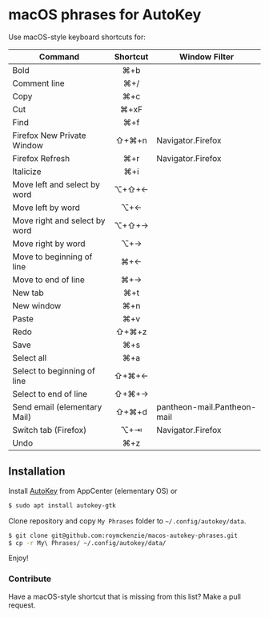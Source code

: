 # macOS phrases for AutoKey

Use macOS-style keyboard shortcuts for:

| Command | Shortcut | Window Filter
|---|:---:|---|
Bold | ⌘+b
Comment line | ⌘+/
Copy | ⌘+c
Cut | ⌘+xF
Find | ⌘+f 
Firefox New Private Window | ⇧+⌘+n | Navigator.Firefox
Firefox Refresh | ⌘+r | Navigator.Firefox
Italicize | ⌘+i
Move left and select by word | ⌥+⇧+←
Move left by word | ⌥+←
Move right and select by word | ⌥+⇧+→
Move right by word | ⌥+→
Move to beginning of line | ⌘+←
Move to end of line | ⌘+→
New tab | ⌘+t
New window | ⌘+n
Paste | ⌘+v
Redo | ⇧+⌘+z
Save | ⌘+s
Select all | ⌘+a
Select to beginning of line | ⇧+⌘+←
Select to end of line | ⇧+⌘+→
Send email (elementary Mail) | ⇧+⌘+d | pantheon-mail.Pantheon-mail
Switch tab (Firefox) | ⌥+⇥ | Navigator.Firefox
Undo | ⌘+z

## Installation

Install [AutoKey](https://github.com/autokey/autokey) from AppCenter (elementary OS) or

```bash 
$ sudo apt install autokey-gtk
```

Clone repository and copy `My Phrases` folder to `~/.config/autokey/data`.

```bash
$ git clone git@github.com:roymckenzie/macos-autokey-phrases.git
$ cp -r My\ Phrases/ ~/.config/autokey/data/
```

Enjoy!

### Contribute

Have a macOS-style shortcut that is missing from this list? Make a pull request.
